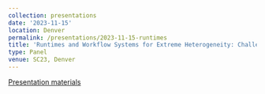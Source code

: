 ```yaml
---
collection: presentations
date: '2023-11-15'
location: Denver
permalink: /presentations/2023-11-15-runtimes
title: 'Runtimes and Workflow Systems for Extreme Heterogeneity: Challenges and Opportunities'
type: Panel
venue: SC23, Denver
---
```


[Presentation materials](https://sc23.conference-program.com/presentation/?id=pan102&sess=sess187)
